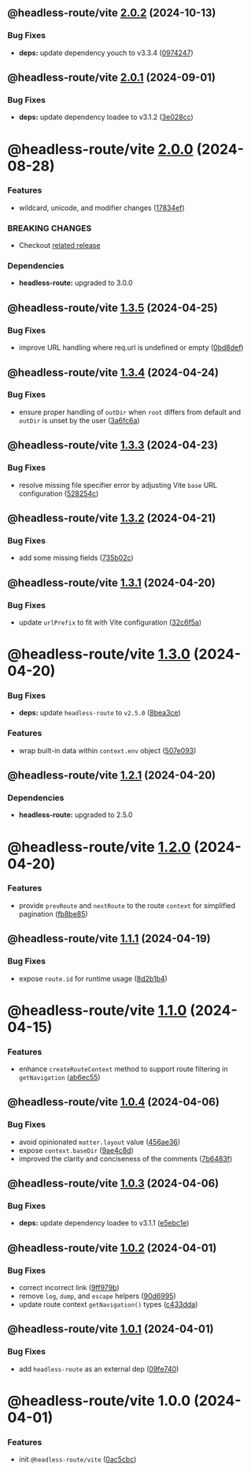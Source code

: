 ## @headless-route/vite [2.0.2](https://github.com/bent10/headless-route/compare/@headless-route/vite@2.0.1...@headless-route/vite@2.0.2) (2024-10-13)


### Bug Fixes

* **deps:** update dependency youch to v3.3.4 ([0974247](https://github.com/bent10/headless-route/commit/097424797b8dc91f4676dc7d64086951ec1fc731))

## @headless-route/vite [2.0.1](https://github.com/bent10/headless-route/compare/@headless-route/vite@2.0.0...@headless-route/vite@2.0.1) (2024-09-01)


### Bug Fixes

* **deps:** update dependency loadee to v3.1.2 ([3e028cc](https://github.com/bent10/headless-route/commit/3e028ccdfbdddde93de5a25b9673fafd7898159f))

# @headless-route/vite [2.0.0](https://github.com/bent10/headless-route/compare/@headless-route/vite@1.3.5...@headless-route/vite@2.0.0) (2024-08-28)


### Features

* wildcard, unicode, and modifier changes ([17834ef](https://github.com/bent10/headless-route/commit/17834efbfd0db65767abeda2abfe3fae90c0a6df))


### BREAKING CHANGES

* Checkout [related
release](https://github.com/pillarjs/path-to-regexp/releases/tag/v7.0.0)





### Dependencies

* **headless-route:** upgraded to 3.0.0

## @headless-route/vite [1.3.5](https://github.com/bent10/headless-route/compare/@headless-route/vite@1.3.4...@headless-route/vite@1.3.5) (2024-04-25)


### Bug Fixes

* improve URL handling where req.url is undefined or empty ([0bd8def](https://github.com/bent10/headless-route/commit/0bd8deff1c721d141d389f5934586b4cb36e13f5))

## @headless-route/vite [1.3.4](https://github.com/bent10/headless-route/compare/@headless-route/vite@1.3.3...@headless-route/vite@1.3.4) (2024-04-24)


### Bug Fixes

* ensure proper handling of `outDir` when `root` differs from default and `outDir` is unset by the user ([3a6fc6a](https://github.com/bent10/headless-route/commit/3a6fc6ab33e310ba34948c96810656a5ea69ec19))

## @headless-route/vite [1.3.3](https://github.com/bent10/headless-route/compare/@headless-route/vite@1.3.2...@headless-route/vite@1.3.3) (2024-04-23)


### Bug Fixes

* resolve missing file specifier error by adjusting Vite `base` URL configuration ([528254c](https://github.com/bent10/headless-route/commit/528254c78fdb37fb91fa842c89ebbb0420a16167))

## @headless-route/vite [1.3.2](https://github.com/bent10/headless-route/compare/@headless-route/vite@1.3.1...@headless-route/vite@1.3.2) (2024-04-21)


### Bug Fixes

* add some missing fields ([735b02c](https://github.com/bent10/headless-route/commit/735b02ce7fa83cbb08678b564d384c54c7be0004))

## @headless-route/vite [1.3.1](https://github.com/bent10/headless-route/compare/@headless-route/vite@1.3.0...@headless-route/vite@1.3.1) (2024-04-20)


### Bug Fixes

* update `urlPrefix` to fit with Vite configuration ([32c6f5a](https://github.com/bent10/headless-route/commit/32c6f5aef388ae5f5b93ca0ba33dea6e0a13ca6d))

# @headless-route/vite [1.3.0](https://github.com/bent10/headless-route/compare/@headless-route/vite@1.2.1...@headless-route/vite@1.3.0) (2024-04-20)


### Bug Fixes

* **deps:** update `headless-route` to `v2.5.0` ([8bea3ce](https://github.com/bent10/headless-route/commit/8bea3ceda05b41c16a94ff3e69b5bf415a561897))


### Features

* wrap built-in data within `context.env` object ([507e093](https://github.com/bent10/headless-route/commit/507e0933e0e79871dd15a66a69d0d6fefdb17c79))

## @headless-route/vite [1.2.1](https://github.com/bent10/headless-route/compare/@headless-route/vite@1.2.0...@headless-route/vite@1.2.1) (2024-04-20)





### Dependencies

* **headless-route:** upgraded to 2.5.0

# @headless-route/vite [1.2.0](https://github.com/bent10/headless-route/compare/@headless-route/vite@1.1.1...@headless-route/vite@1.2.0) (2024-04-20)


### Features

* provide `prevRoute` and `nextRoute` to the route `context` for simplified pagination ([fb8be85](https://github.com/bent10/headless-route/commit/fb8be85334ad5bc1d850e8a89ea322e47b24dcc8))

## @headless-route/vite [1.1.1](https://github.com/bent10/headless-route/compare/@headless-route/vite@1.1.0...@headless-route/vite@1.1.1) (2024-04-19)


### Bug Fixes

* expose `route.id` for runtime usage ([8d2b1b4](https://github.com/bent10/headless-route/commit/8d2b1b4086b93160e1efff3fb46f4c6330bd4736))

# @headless-route/vite [1.1.0](https://github.com/bent10/headless-route/compare/@headless-route/vite@1.0.4...@headless-route/vite@1.1.0) (2024-04-15)


### Features

* enhance `createRouteContext` method to support route filtering in `getNavigation` ([ab6ec55](https://github.com/bent10/headless-route/commit/ab6ec55e7f132cc9a9a1236922399522e5c97129))

## @headless-route/vite [1.0.4](https://github.com/bent10/headless-route/compare/@headless-route/vite@1.0.3...@headless-route/vite@1.0.4) (2024-04-06)


### Bug Fixes

* avoid opinionated `matter.layout` value ([456ae36](https://github.com/bent10/headless-route/commit/456ae36611c2ecca95d39fd7cdfac55c3336bf3a))
* expose `context.baseDir` ([9ae4c8d](https://github.com/bent10/headless-route/commit/9ae4c8d90b43e699fecf57999f766fae9c0c412f))
* improved the clarity and conciseness of the comments ([7b6483f](https://github.com/bent10/headless-route/commit/7b6483f6423d96f85cb4387dc7568d92861d0481))

## @headless-route/vite [1.0.3](https://github.com/bent10/headless-route/compare/@headless-route/vite@1.0.2...@headless-route/vite@1.0.3) (2024-04-06)


### Bug Fixes

* **deps:** update dependency loadee to v3.1.1 ([e5ebc1e](https://github.com/bent10/headless-route/commit/e5ebc1e1a2b9a48c645aa99bd6205e8fdac9b9b0))

## @headless-route/vite [1.0.2](https://github.com/bent10/headless-route/compare/@headless-route/vite@1.0.1...@headless-route/vite@1.0.2) (2024-04-01)


### Bug Fixes

* correct incorrect link ([9ff979b](https://github.com/bent10/headless-route/commit/9ff979bd754271889fa3410e6be5e2604f2d5714))
* remove `log`, `dump`, and `escape` helpers ([90d6995](https://github.com/bent10/headless-route/commit/90d69959f65e40164773e2d05e26095ae7d71121))
* update route context `getNavigation()` types ([c433dda](https://github.com/bent10/headless-route/commit/c433ddac31d668b89412cc4e2f6510e428f57a8e))

## @headless-route/vite [1.0.1](https://github.com/bent10/headless-route/compare/@headless-route/vite@1.0.0...@headless-route/vite@1.0.1) (2024-04-01)


### Bug Fixes

* add `headless-route` as an external dep ([09fe740](https://github.com/bent10/headless-route/commit/09fe7400dc62e5d7449f257f5587625eedd9f99a))

# @headless-route/vite 1.0.0 (2024-04-01)


### Features

* init `@headless-route/vite` ([0ac5cbc](https://github.com/bent10/headless-route/commit/0ac5cbccc05aa33bfd6e8d323314bea65a33c9df))
